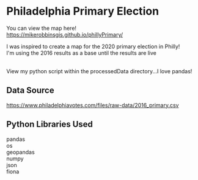 # Philadelphia Primary Election
You can view the map here!<br>
https://mikerobbinsgis.github.io/phillyPrimary/

I was inspired to create a map for the 2020 primary election in Philly!<br>
I'm using the 2016 results as a base until the results are live<br><br>

View my python script within the processedData directory...I love pandas!

## Data Source
https://www.philadelphiavotes.com/files/raw-data/2016_primary.csv

## Python Libraries Used
pandas<br>
os<br>
geopandas<br>
numpy<br>
json<br>
fiona<br>
